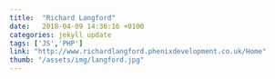 ```yaml
---
title:  "Richard Langford"
date:   2018-04-09 14:36:16 +0100
categories: jekyll update
tags: ['JS','PHP']
link: "http://www.richardlangford.phenixdevelopment.co.uk/Home"
thumb: "/assets/img/langford.jpg"
---
```


